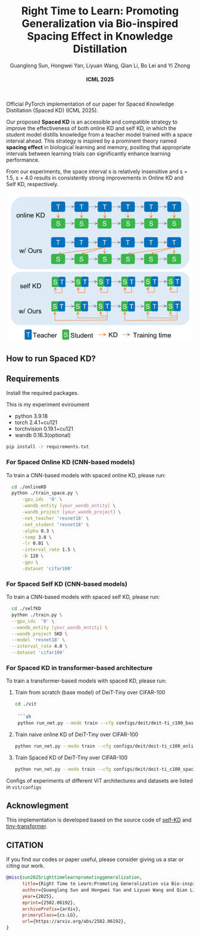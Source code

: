 <div align="center">
  
  <div>
  <h1>Right Time to Learn: Promoting Generalization via Bio-inspired Spacing Effect in Knowledge Distillation</h1>
  </div>

  <div>
      Guanglong Sun, Hongwei Yan, Liyuan Wang, Qian Li, Bo Lei and Yi Zhong
  </div>

  <div>
      <h4>
          ICML 2025
      </h4>
  </div>
  <br/>

</div>


Official PyTorch implementation of our paper for Spaced Knowledge Distillation (Spaced KD) (ICML 2025).

Our proposed **Spaced KD** is an accessible and compatible strategy to improve the effectiveness of both online KD and self KD, in which the student model distills knowledge from a teacher model trained with a space interval ahead. This strategy is inspired by a prominent theory named **spacing effect** in biological learning and memory, positing that appropriate intervals between learning trials can significantly enhance learning performance.

From our experiments, the space interval s is relatively insensitive and s = 1.5, s = 4.0 results in consistently strong improvements in Online KD and Self KD, respectively.

<p align="center">
<img src="diagram.png" width="500" height="400">
</p>


## How to run Spaced KD?

## Requirements
Install the required packages. 

This is my experiment eviroument
- python 3.9.18
- torch 2.4.1+cu121
- torchvision 0.19.1+cu121
- wandb 0.16.3(optional)

```sh
pip install -r requirements.txt
```

### For Spaced Online KD (CNN-based models)

To train a CNN-based models with spaced online KD, please run:
  ```sh
    cd ./onlineKD
    python ./train_space.py \
        -gpu_ids  '0' \
        -wandb_entity [your_wandb_entity] \
        -wandb_project [your_wandb_project] \
        -net_teacher 'resnet18' \
        -net_student 'resnet18' \
        -alpha 0.3 \
        -temp 3.0 \
        -lr 0.01 \
        -interval_rate 1.5 \
        -b 128 \
        -gpu \
        -dataset 'cifar100'
  ```

### For Spaced Self KD (CNN-based models)

To train a CNN-based models with spaced self KD, please run:
  ```sh
    cd ./selfKD
    python ./train.py \
    --gpu_ids  '0' \
    --wandb_entity [your_wandb_entity] \
    --wandb_project SKD \
    --model 'resnet18' \
    --interval_rate 4.0 \
    --dataset 'cifar100'
  ```


### For Spaced KD in transformer-based architecture


To train a transformer-based models with spaced KD, please run:
    
   1. Train from scratch (base model) of DeiT-Tiny over CIFAR-100
      ```sh
      cd ./vit
   
       ```sh
       python run_net.py --mode train --cfg configs/deit/deit-ti_c100_base.yaml
       ```
   
   3. Train naive online KD of DeiT-Tiny over CIFAR-100
   
       ```sh
       python run_net.py --mode train --cfg configs/deit/deit-ti_c100_online.yaml
       ```
   
   4. Train Spaced KD of DeiT-Tiny over CIFAR-100
   
       ```sh
       python run_net.py --mode train --cfg configs/deit/deit-ti_c100_space_1_5.yaml
       ```

Configs of experiments of different ViT architectures and datasets are listed in `vit/configs`


## Acknowlegment
This implementation is developed based on the source code of [self-KD](https://github.com/ArchipLab-LinfengZhang/pytorch-self-distillation-final) and [tiny-transformer](tiny-transformers).

## CITATION
If you find our codes or paper useful, please consider giving us a star or citing our work.

```bibtex
@misc{sun2025righttimelearnpromotinggeneralization,
      title={Right Time to Learn:Promoting Generalization via Bio-inspired Spacing Effect in Knowledge Distillation}, 
      author={Guanglong Sun and Hongwei Yan and Liyuan Wang and Qian Li and Bo Lei and Yi Zhong},
      year={2025},
      eprint={2502.06192},
      archivePrefix={arXiv},
      primaryClass={cs.LG},
      url={https://arxiv.org/abs/2502.06192}, 
}
